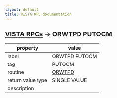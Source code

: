 ```yaml
---
layout: default
title: VISTA RPC documentation
---
```




## [VISTA RPCs](TableOfContent.md) &#8594; ORWTPD PUTOCM 

 property | value 
--- | --- 
 label | ORWTPD PUTOCM
 tag | PUTOCM
 routine | [ORWTPD](http://code.osehra.org/dox/Routine_ORWTPD_source.html)
 return value type | SINGLE VALUE
 description | 